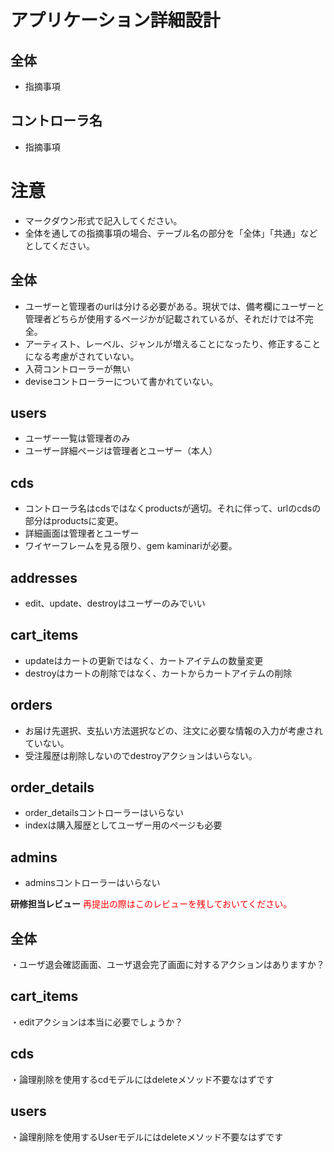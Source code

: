 # アプリケーション詳細設計
## 全体
- 指摘事項

## コントローラ名
- 指摘事項

# 注意
* マークダウン形式で記入してください。
* 全体を通しての指摘事項の場合、テーブル名の部分を「全体」「共通」などとしてください。


## 全体
- ユーザーと管理者のurlは分ける必要がある。現状では、備考欄にユーザーと管理者どちらが使用するページかが記載されているが、それだけでは不完全。
- アーティスト、レーベル、ジャンルが増えることになったり、修正することになる考慮がされていない。
- 入荷コントローラーが無い
- deviseコントローラーについて書かれていない。

## users
- ユーザー一覧は管理者のみ
- ユーザー詳細ページは管理者とユーザー（本人）

## cds
- コントローラ名はcdsではなくproductsが適切。それに伴って、urlのcdsの部分はproductsに変更。
- 詳細画面は管理者とユーザー
- ワイヤーフレームを見る限り、gem kaminariが必要。

## addresses
- edit、update、destroyはユーザーのみでいい

## cart_items
- updateはカートの更新ではなく、カートアイテムの数量変更
- destroyはカートの削除ではなく、カートからカートアイテムの削除

## orders
- お届け先選択、支払い方法選択などの、注文に必要な情報の入力が考慮されていない。
- 受注履歴は削除しないのでdestroyアクションはいらない。

## order_details
- order_detailsコントローラーはいらない
- indexは購入履歴としてユーザー用のページも必要

## admins
- adminsコントローラーはいらない


**研修担当レビュー**
<font color="Red">再提出の際はこのレビューを残しておいてください。</font>


## 全体
・ユーザ退会確認画面、ユーザ退会完了画面に対するアクションはありますか？
## cart_items 
・editアクションは本当に必要でしょうか？
## cds
・論理削除を使用するcdモデルにはdeleteメソッド不要なはずです
## users
・論理削除を使用するUserモデルにはdeleteメソッド不要なはずです

